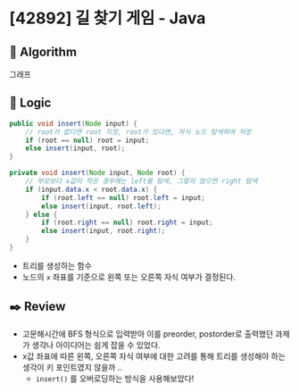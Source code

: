 # [42892] 길 찾기 게임 - Java

## :pushpin: **Algorithm**

그래프

## :round_pushpin: **Logic**

```java
public void insert(Node input) {
    // root가 없다면 root 지정, root가 있다면, 자식 노드 탐색하여 저장
    if (root == null) root = input;
    else insert(input, root);
}

private void insert(Node input, Node root) {
    // 부모보다 x값이 작은 경우에는 left를 탐색, 그렇지 않으면 right 탐색
    if (input.data.x < root.data.x) {
        if (root.left == null) root.left = input;
        else insert(input, root.left);
    } else {
        if (root.right == null) root.right = input;
        else insert(input, root.right);
    }
}
```

- 트리를 생성하는 함수
- 노드의 `x` 좌표를 기준으로 왼쪽 또는 오른쪽 자식 여부가 결정된다.

## :black_nib: **Review**

- 고문해시간에 BFS 형식으로 입력받아 이를 preorder, postorder로 출력했던 과제가 생각나 아이디어는 쉽게 잡을 수 있었다.
- x값 좌표에 따른 왼쪽, 오른쪽 자식 여부에 대한 고려를 통해 트리를 생성해야 하는 생각이 키 포인트였지 않을까 ..
  - `insert()` 를 오버로딩하는 방식을 사용해보았다!
